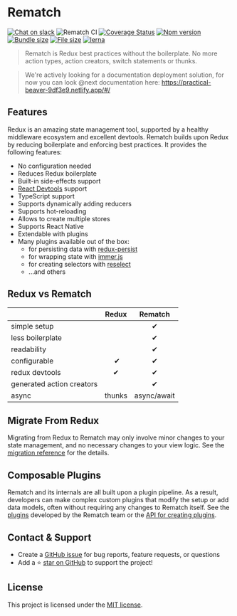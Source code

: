 # Rematch

[![Chat on slack](https://img.shields.io/badge/slack-rematchjs-blue.svg?logo=slack&style=flat)](https://rematchjs.slack.com) ![Rematch CI](https://github.com/rematch/rematch/workflows/Rematch%20CI/badge.svg?branch=next) [![Coverage Status](https://coveralls.io/repos/github/rematch/rematch/badge.svg?branch=master)](https://coveralls.io/github/rematch/rematch?branch=master) [![Npm version](https://img.shields.io/npm/v/@rematch/core?color=bright-green&style=flat)](https://badge.fury.io/js/%40rematch%2Fcore) [![Bundle size](https://img.shields.io/badge/bundlesize-~2.2kb-brightgreen.svg?style=flat)](https://img.shields.io/badge/bundlesize-~5kb-brightgreen.svg?style=flat) [![File size](https://img.shields.io/badge/dependencies-redux-brightgreen.svg?style=flat)](https://img.shields.io/badge/dependencies-redux-brightgreen.svg?style=flat) [![lerna](https://img.shields.io/badge/maintained%20with-lerna-cc00ff.svg)](https://lerna.js.org/)

> Rematch is Redux best practices without the boilerplate. No more action types, action creators, switch statements or thunks.

> We're actively looking for a documentation deployment solution, for now you can look @next documentation here:
https://practical-beaver-9df3e9.netlify.app/#/

## Features

Redux is an amazing state management tool, supported by a healthy middleware ecosystem and excellent devtools.
Rematch builds upon Redux by reducing boilerplate and enforcing best practices. It provides the following features:

- No configuration needed
- Reduces Redux boilerplate
- Built-in side-effects support
- [React Devtools](https://github.com/facebook/react/tree/master/packages/react-devtools) support
- TypeScript support
- Supports dynamically adding reducers
- Supports hot-reloading
- Allows to create multiple stores
- Supports React Native
- Extendable with plugins
- Many plugins available out of the box:
    - for persisting data with [redux-persist](https://github.com/rt2zz/redux-persist)
    - for wrapping state with [immer.js](https://github.com/immerjs/immer)
    - for creating selectors with [reselect](https://github.com/reduxjs/reselect)
    - ...and others

## Redux vs Rematch

|                           | Redux  | Rematch      |
| :------------------------ | :----: | :----------: |
| simple setup ‎            |        | ‎✔           |
| less boilerplate          |        | ‎✔           |
| readability               |        | ‎✔           |
| configurable              | ‎   ✔  | ‎✔           |
| redux devtools            |   ‎✔   |       ‎✔     |
| generated action creators | ‎      |       ‎✔     |
| async                     | thunks | ‎async/await |

## Migrate From Redux

Migrating from Redux to Rematch may only involve minor changes to your state management, and no necessary changes to your view logic. See the [migration reference](https://rematch.github.io/rematch/#/migration-guide.md) for the details.

## Composable Plugins

Rematch and its internals are all built upon a plugin pipeline. As a result, developers can make complex custom plugins that modify the setup or add data models, often without requiring any changes to Rematch itself. See the [plugins](https://rematch.github.io/rematch/#/plugins/summary?id=plugins-summary) developed by the Rematch team or the [API for creating plugins](https://rematch.github.io/rematch/#/api/plugins?id=plugins-api).


## Contact & Support

- Create a [GitHub issue](https://github.com/rematch/rematch/issues) for bug reports, feature requests, or questions
- Add a ⭐️ [star on GitHub](https://github.com/rematch/rematch) to support the project!

## License

This project is licensed under the [MIT license](https://github.com/rematch/rematch/blob/master/LICENSE).
